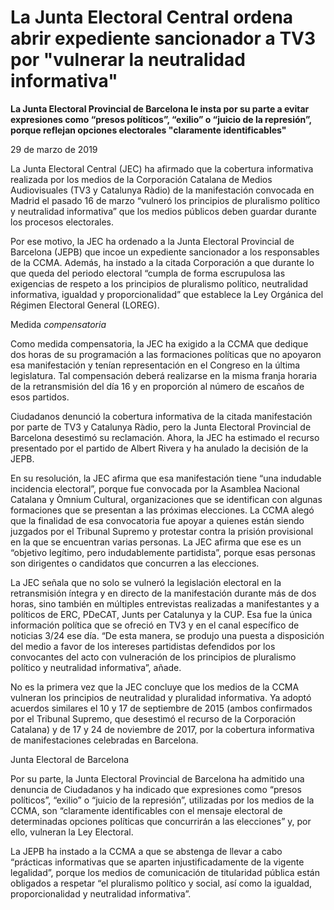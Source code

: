 # La Junta Electoral Central ordena abrir expediente sancionador a TV3 por "vulnerar la neutralidad informativa"

**La Junta Electoral Provincial de Barcelona le insta por su parte a evitar expresiones como “presos políticos”, “exilio” o “juicio de la represión”, porque reflejan opciones electorales "claramente identificables"**

29 de marzo de 2019

La Junta Electoral Central (JEC) ha afirmado que la cobertura informativa realizada por los medios de la Corporación Catalana de Medios Audiovisuales (TV3 y Catalunya Ràdio) de la manifestación convocada en Madrid el pasado 16 de marzo “vulneró los principios de pluralismo político y neutralidad informativa” que los medios públicos deben guardar durante los procesos electorales.

Por ese motivo, la JEC ha ordenado a la Junta Electoral Provincial de Barcelona (JEPB) que incoe un expediente sancionador a los responsables de la CCMA. Además, ha instado a la citada Corporación a que durante lo que queda del periodo electoral “cumpla de forma escrupulosa las exigencias de respeto a los principios de pluralismo político, neutralidad informativa, igualdad y proporcionalidad” que establece la Ley Orgánica del Régimen Electoral General (LOREG).

Medida *compensatoria*

Como medida compensatoria, la JEC ha exigido a la CCMA que dedique dos horas de su programación a las formaciones políticas que no apoyaron esa manifestación y tenían representación en el Congreso en la última legislatura. Tal compensación deberá realizarse en la misma franja horaria de la retransmisión del día 16 y en proporción al número de escaños de esos partidos.

Ciudadanos denunció la cobertura informativa de la citada manifestación por parte de TV3 y Catalunya Ràdio, pero la Junta Electoral Provincial de Barcelona desestimó su reclamación. Ahora, la JEC ha estimado el recurso presentado por el partido de Albert Rivera y ha anulado la decisión de la JEPB.

En su resolución, la JEC afirma que esa manifestación tiene “una indudable incidencia electoral”, porque fue convocada por la Asamblea Nacional Catalana y Òmnium Cultural, organizaciones que se identifican con algunas formaciones que se presentan a las próximas elecciones. La CCMA alegó que la finalidad de esa convocatoria fue apoyar a quienes están siendo juzgados por el Tribunal Supremo y protestar contra la prisión provisional en la que se encuentran varias personas. La JEC afirma que ese es un “objetivo legítimo, pero indudablemente partidista”, porque esas personas son dirigentes o candidatos que concurren a las elecciones.

La JEC señala que no solo se vulneró la legislación electoral en la retransmisión íntegra y en directo de la manifestación durante más de dos horas, sino también en múltiples entrevistas realizadas a manifestantes y a políticos de ERC, PDeCAT, Junts per Catalunya y la CUP. Esa fue la única información política que se ofreció en TV3 y en el canal específico de noticias 3/24 ese día. “De esta manera, se produjo una puesta a disposición del medio a favor de los intereses partidistas defendidos por los convocantes del acto con vulneración de los principios de pluralismo político y neutralidad informativa”, añade.

No es la primera vez que la JEC concluye que los medios de la CCMA vulneran los principios de neutralidad y pluralidad informativa. Ya adoptó acuerdos similares el 10 y 17 de septiembre de 2015 (ambos confirmados por el Tribunal Supremo, que desestimó el recurso de la Corporación Catalana) y de 17 y 24 de noviembre de 2017, por la cobertura informativa de manifestaciones celebradas en Barcelona.

Junta Electoral de Barcelona

Por su parte, la Junta Electoral Provincial de Barcelona ha admitido una denuncia de Ciudadanos y ha indicado que expresiones como “presos políticos”, “exilio” o “juicio de la represión”, utilizadas por los medios de la CCMA, son “claramente identificables con el mensaje electoral de determinadas opciones políticas que concurrirán a las elecciones” y, por ello, vulneran la Ley Electoral.

La JEPB ha instado a la CCMA a que se abstenga de llevar a cabo “prácticas informativas que se aparten injustificadamente de la vigente legalidad”, porque los medios de comunicación de titularidad pública están obligados a respetar “el pluralismo político y social, así como la igualdad, proporcionalidad y neutralidad informativa”.

